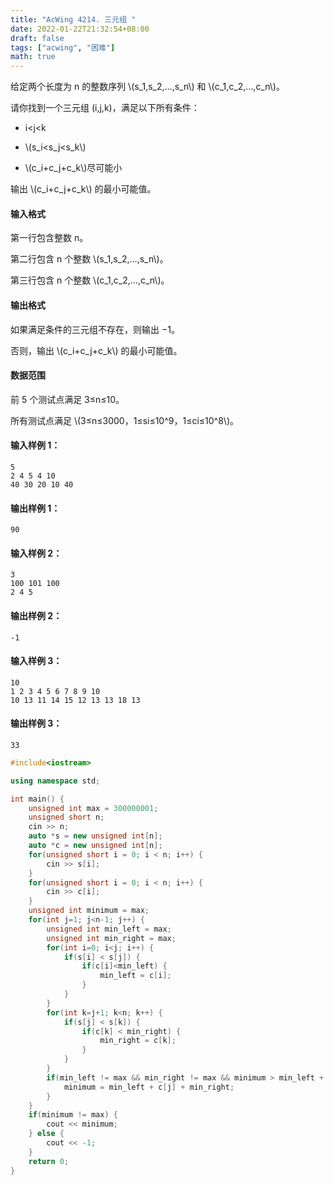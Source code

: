 ```yaml
---
title: "AcWing 4214. 三元组 "
date: 2022-01-22T21:32:54+08:00
draft: false
tags: ["acwing", "困难"]
math: true
---
```


给定两个长度为 n 的整数序列 \\(s_1,s_2,…,s_n\\) 和 \\(c_1,c_2,…,c_n\\)。

请你找到一个三元组 (i,j,k)，满足以下所有条件：

- i<j<k

- \\(s_i<s_j<s_k\\)

- \\(c_i+c_j+c_k\\)尽可能小

输出 \\(c_i+c_j+c_k\\) 的最小可能值。

<!--more-->

#### 输入格式

第一行包含整数 n。

第二行包含 n 个整数 \\(s_1,s_2,…,s_n\\)。

第三行包含 n 个整数 \\(c_1,c_2,…,c_n\\)。

#### 输出格式

如果满足条件的三元组不存在，则输出 −1。

否则，输出 \\(c_i+c_j+c_k\\) 的最小可能值。

#### 数据范围

前 5 个测试点满足 3≤n≤10。

所有测试点满足 \\(3≤n≤3000，1≤si≤10^9，1≤ci≤10^8\\)。

#### 输入样例 1：

```
5
2 4 5 4 10
40 30 20 10 40
```

#### 输出样例 1：

```
90
```

#### 输入样例 2：

```
3
100 101 100
2 4 5
```

#### 输出样例 2：

```
-1
```

#### 输入样例 3：

```
10
1 2 3 4 5 6 7 8 9 10
10 13 11 14 15 12 13 13 18 13
```

#### 输出样例 3：

```
33
```

```cpp
#include<iostream>

using namespace std;

int main() {
    unsigned int max = 300000001;
    unsigned short n;
    cin >> n;
    auto *s = new unsigned int[n];
    auto *c = new unsigned int[n];
    for(unsigned short i = 0; i < n; i++) {
        cin >> s[i];
    }
    for(unsigned short i = 0; i < n; i++) {
        cin >> c[i];
    }
    unsigned int minimum = max;
    for(int j=1; j<n-1; j++) {
        unsigned int min_left = max;
        unsigned int min_right = max;
        for(int i=0; i<j; i++) {
            if(s[i] < s[j]) {
                if(c[i]<min_left) {
                    min_left = c[i];
                }
            }
        }
        for(int k=j+1; k<n; k++) {
            if(s[j] < s[k]) {
                if(c[k] < min_right) {
                    min_right = c[k];
                }
            }
        }
        if(min_left != max && min_right != max && minimum > min_left + c[j] + min_right) {
            minimum = min_left + c[j] + min_right;
        }
    }
    if(minimum != max) {
        cout << minimum;
    } else {
        cout << -1;
    }
    return 0;
}
```
